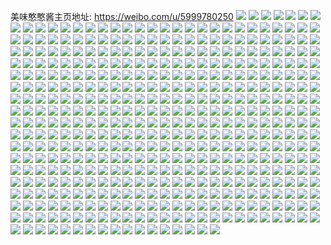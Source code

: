 美味憨憨酱主页地址: https://weibo.com/u/5999780250 
![](https://wx4.sinaimg.cn/mw2000/006y2sVcly1h8xnt4o4frj33402c0qv7.jpg) 
![](https://wx4.sinaimg.cn/mw2000/006y2sVcly1h8xnsyinptj33402c0u0z.jpg) 
![](https://wx4.sinaimg.cn/mw2000/006y2sVcly1h8xnt72rx1j33402c0hdw.jpg) 
![](https://wx4.sinaimg.cn/mw2000/006y2sVcly1h8xntbi5f8j33402c01l0.jpg) 
![](https://wx4.sinaimg.cn/mw2000/006y2sVcly1h8xntcc5j6j32oj20e4qq.jpg) 
![](https://wx4.sinaimg.cn/mw2000/006y2sVcly1h8xnt99e3pj33402c0u10.jpg) 
![](https://wx4.sinaimg.cn/mw2000/006y2sVcly1h8xnt0ukd3j32yv2854qr.jpg) 
![](https://wx4.sinaimg.cn/mw2000/006y2sVcly1h8xnswjqg4j33402c04qt.jpg) 
![](https://wx4.sinaimg.cn/mw2000/006y2sVcly1h8xnt2wts2j32c0340kjn.jpg) 
![](https://wx4.sinaimg.cn/mw2000/006y2sVcly1h8wj92dp5dj33402c0b2b.jpg) 
![](https://wx4.sinaimg.cn/mw2000/006y2sVcly1h8k4twgxlfj3295306u0x.jpg) 
![](https://wx4.sinaimg.cn/mw2000/006y2sVcly1h8k4tybloxj31yb2xgx6p.jpg) 
![](https://wx4.sinaimg.cn/mw2000/006y2sVcly1h8k4u4aal7j30u4145aoe.jpg) 
![](https://wx4.sinaimg.cn/mw2000/006y2sVcly1h8k4tz3r6vj32c0340hdt.jpg) 
![](https://wx4.sinaimg.cn/mw2000/006y2sVcly1h8k4u15zkoj30m80qutgz.jpg) 
![](https://wx4.sinaimg.cn/mw2000/006y2sVcly1h8js25ns8kj30sq12bnaa.jpg) 
![](https://wx4.sinaimg.cn/mw2000/006y2sVcly1h8js26a5rcj31r82cbe81.jpg) 
![](https://wx4.sinaimg.cn/mw2000/006y2sVcly1h8gt3uzcfej32c0340npd.jpg) 
![](https://wx4.sinaimg.cn/mw2000/006y2sVcly1h8gt3vpzgbj32c0340e81.jpg) 
![](https://wx4.sinaimg.cn/mw2000/006y2sVcly1h8g70hipb4j30wi17cdtk.jpg) 
![](https://wx4.sinaimg.cn/mw2000/006y2sVcly1h8g70gut97j32c03401kz.jpg) 
![](https://wx4.sinaimg.cn/mw2000/006y2sVcly1h8g70ded9cj30sy12lwo4.jpg) 
![](https://wx4.sinaimg.cn/mw2000/006y2sVcly1h8g70emj2ej30u3144nbd.jpg) 
![](https://wx4.sinaimg.cn/mw2000/006y2sVcly1h7xv8ejq7vj32c0340e83.jpg) 
![](https://wx4.sinaimg.cn/mw2000/006y2sVcly1h7xv8g5nyzj321p2q94qq.jpg) 
![](https://wx4.sinaimg.cn/mw2000/006y2sVcly1h7xv8hotcoj32152pjb2a.jpg) 
![](https://wx4.sinaimg.cn/mw2000/006y2sVcly1h7ou0u5ekwj31060r4n61.jpg) 
![](https://wx4.sinaimg.cn/mw2000/006y2sVcly1h7ovfizm4xj319a0u7akw.jpg) 
![](https://wx4.sinaimg.cn/mw2000/006y2sVcly1h7skvauec5j32c03404qr.jpg) 
![](https://wx4.sinaimg.cn/mw2000/006y2sVcly1h7skt0wof8j31to2fkb2a.jpg) 
![](https://wx4.sinaimg.cn/mw2000/006y2sVcly1h7sksup0fnj32dr36cu10.jpg) 
![](https://wx4.sinaimg.cn/mw2000/006y2sVcly1h7sl2g7lk1j31n426uqv5.jpg) 
![](https://wx4.sinaimg.cn/mw2000/006y2sVcly1h7ok4n7a9ej30uk8gj4qs.jpg) 
![](https://wx4.sinaimg.cn/mw2000/006y2sVcly1h7ok4ut7r4j30uk944qv9.jpg) 
![](https://wx4.sinaimg.cn/mw2000/006y2sVcly1h7okczj3ixj30uk79vb2d.jpg) 
![](https://wx4.sinaimg.cn/mw2000/006y2sVcly1h7ok4ejmf5j30uk8mbe84.jpg) 
![](https://wx4.sinaimg.cn/mw2000/006y2sVcly1h7mdvvijq7j31vy2ilnpe.jpg) 
![](https://wx4.sinaimg.cn/mw2000/006y2sVcly1h7gl10ba3qj32c0340e82.jpg) 
![](https://wx4.sinaimg.cn/mw2000/006y2sVcly1h7glq9ofvnj32c0340qv7.jpg) 
![](https://wx4.sinaimg.cn/mw2000/006y2sVcly1h7glqbiwgzj32dr36cb2b.jpg) 
![](https://wx4.sinaimg.cn/mw2000/006y2sVcly1h7glwd99wyj32c03407wi.jpg) 
![](https://wx4.sinaimg.cn/mw2000/006y2sVcly1h7gn0fn04ij32c0340gr6.jpg) 
![](https://wx4.sinaimg.cn/mw2000/006y2sVcly1h7gm0yik3vj32c0340x6q.jpg) 
![](https://wx4.sinaimg.cn/mw2000/006y2sVcly1h7gorrbhwfj32c0340npe.jpg) 
![](https://wx4.sinaimg.cn/mw2000/006y2sVcly1h7gorszw9lj32c03401kz.jpg) 
![](https://wx4.sinaimg.cn/mw2000/006y2sVcly1h7gfhhyfplj30v315fdhm.jpg) 
![](https://wx4.sinaimg.cn/mw2000/006y2sVcly1h7fkx47jbwj32c0340hdt.jpg) 
![](https://wx4.sinaimg.cn/mw2000/006y2sVcly1h7fkxa3sxhj31m425h0y3.jpg) 
![](https://wx4.sinaimg.cn/mw2000/006y2sVcly1h7fkx2mwkvj31ij20qx3y.jpg) 
![](https://wx4.sinaimg.cn/mw2000/006y2sVcly1h7fkx6ioc4j31su2eggq3.jpg) 
![](https://wx4.sinaimg.cn/mw2000/006y2sVcly1h7fkx1xsg0j32c0340b29.jpg) 
![](https://wx4.sinaimg.cn/mw2000/006y2sVcly1h7fkx5h2x5j31j021cb29.jpg) 
![](https://wx4.sinaimg.cn/mw2000/006y2sVcly1h7fkx8qnmcj30nd0v5757.jpg) 
![](https://wx4.sinaimg.cn/mw2000/006y2sVcly1h7fkx86zcaj32c0340b2b.jpg) 
![](https://wx4.sinaimg.cn/mw2000/006y2sVcly1h7bwzxm1myj32c0340u0z.jpg) 
![](https://wx4.sinaimg.cn/mw2000/006y2sVcly1h7bwzylbcmj32c0340qhp.jpg) 
![](https://wx4.sinaimg.cn/mw2000/006y2sVcly1h7bwzzdlz6j32c03407hq.jpg) 
![](https://wx4.sinaimg.cn/mw2000/006y2sVcly1h7bwzv6k59j32c0340x6p.jpg) 
![](https://wx4.sinaimg.cn/mw2000/006y2sVcly1h7bwzw284ij32c0340alc.jpg) 
![](https://wx4.sinaimg.cn/mw2000/006y2sVcly1h7bx005m7yj33402c0496.jpg) 
![](https://wx4.sinaimg.cn/mw2000/006y2sVcly1h6zgheg3myj30wi1yc7wh.jpg) 
![](https://wx4.sinaimg.cn/mw2000/006y2sVcly1h6zghfjz4ej30u01407dt.jpg) 
![](https://wx4.sinaimg.cn/mw2000/006y2sVcly1h6zgt4zknnj30u01sxmzh.jpg) 
![](https://wx4.sinaimg.cn/mw2000/006y2sVcly1h6zgs883cjj30q50yun0h.jpg) 
![](https://wx4.sinaimg.cn/mw2000/006y2sVcly1h6raylv1adj31zq2nnb2a.jpg) 
![](https://wx4.sinaimg.cn/mw2000/006y2sVcly1h6raygcef7j32ab31r7bu.jpg) 
![](https://wx4.sinaimg.cn/mw2000/006y2sVcly1h6rayol97pj32c0340qeu.jpg) 
![](https://wx4.sinaimg.cn/mw2000/006y2sVcly1h6rayqwd7zj32c03407wj.jpg) 
![](https://wx4.sinaimg.cn/mw2000/006y2sVcly1h6ow8zhms0j32c0340wt5.jpg) 
![](https://wx4.sinaimg.cn/mw2000/006y2sVcly1h6ow8y0bzaj31ms26ee81.jpg) 
![](https://wx4.sinaimg.cn/mw2000/006y2sVcly1h6ow92y6f9j32c0340dou.jpg) 
![](https://wx4.sinaimg.cn/mw2000/006y2sVcly1h6nogivyxaj33402c04qq.jpg) 
![](https://wx4.sinaimg.cn/mw2000/006y2sVcly1h6g0fjw3gdj30uk84thdv.jpg) 
![](https://wx4.sinaimg.cn/mw2000/006y2sVcly1h6g0fo1hqyj30uk92lkjl.jpg) 
![](https://wx4.sinaimg.cn/mw2000/006y2sVcly1h6g0frb5w7j30uk7yskjn.jpg) 
![](https://wx4.sinaimg.cn/mw2000/006y2sVcly1h6g0fse5mfj30uk5tcdsv.jpg) 
![](https://wx4.sinaimg.cn/mw2000/006y2sVcly1h6fov9dgqsj320u2p244x.jpg) 
![](https://wx4.sinaimg.cn/mw2000/006y2sVcly1h6fovcpic2j32c033zhdv.jpg) 
![](https://wx4.sinaimg.cn/mw2000/006y2sVcly1h6fovdmw5jj31m625l426.jpg) 
![](https://wx4.sinaimg.cn/mw2000/006y2sVcly1h6fov7fddej31qm2biu0x.jpg) 
![](https://wx4.sinaimg.cn/mw2000/006y2sVcly1h61sc3308ej316o1kw7wh.jpg) 
![](https://wx4.sinaimg.cn/mw2000/006y2sVcly1h61sbwv6g6j316o1kwhdt.jpg) 
![](https://wx4.sinaimg.cn/mw2000/006y2sVcly1h61sc1jzx1j30v915owtc.jpg) 
![](https://wx4.sinaimg.cn/mw2000/006y2sVcly1h61sc0rpxoj31i52077wi.jpg) 
![](https://wx4.sinaimg.cn/mw2000/006y2sVcly1h61sc5v6ouj31nn27jb2b.jpg) 
![](https://wx4.sinaimg.cn/mw2000/006y2sVcly1h61sby8gngj315o1jkq5n.jpg) 
![](https://wx4.sinaimg.cn/mw2000/006y2sVcly1h5y870kae4j315o1n11kx.jpg) 
![](https://wx4.sinaimg.cn/mw2000/006y2sVcly1h5xehnog5sj320y2p9u0x.jpg) 
![](https://wx4.sinaimg.cn/mw2000/006y2sVcly1h5xehldkdtj32c0340hdv.jpg) 
![](https://wx4.sinaimg.cn/mw2000/006y2sVcly1h5xehmr6fxj32c0340qj7.jpg) 
![](https://wx4.sinaimg.cn/mw2000/006y2sVcly1h5xehp078jj32c0340b2a.jpg) 
![](https://wx4.sinaimg.cn/mw2000/006y2sVcly1h5xehjtglsj32n91zfnpe.jpg) 
![](https://wx4.sinaimg.cn/mw2000/006y2sVcly1h5x3cutjwpj32c0340qv6.jpg) 
![](https://wx4.sinaimg.cn/mw2000/006y2sVcly1h5x3cno0jlj32c0340npe.jpg) 
![](https://wx4.sinaimg.cn/mw2000/006y2sVcly1h5ssp3930jj31x61x6x63.jpg) 
![](https://wx4.sinaimg.cn/mw2000/006y2sVcly1h5ssoqv0zpj31po1pokds.jpg) 
![](https://wx4.sinaimg.cn/mw2000/006y2sVcly1h5sh4m3tyqj30u0140h24.jpg) 
![](https://wx4.sinaimg.cn/mw2000/006y2sVcly1h5sh4nfl7cj32c03407wh.jpg) 
![](https://wx4.sinaimg.cn/mw2000/006y2sVcly1h5sg3guavvj32c03404qr.jpg) 
![](https://wx4.sinaimg.cn/mw2000/006y2sVcly1h5sg3m2yg5j32c03404qr.jpg) 
![](https://wx4.sinaimg.cn/mw2000/006y2sVcly1h5sg3ucr60j32c0340npg.jpg) 
![](https://wx4.sinaimg.cn/mw2000/006y2sVcly1h5sg3onpvgj31u02g04qq.jpg) 
![](https://wx4.sinaimg.cn/mw2000/006y2sVcly1h5sg3kop2uj315o10oat0.jpg) 
![](https://wx4.sinaimg.cn/mw2000/006y2sVcly1h5sg3jmpaej30wi0spjva.jpg) 
![](https://wx4.sinaimg.cn/mw2000/006y2sVcly1h5sg3iufoej315o2qqu0x.jpg) 
![](https://wx4.sinaimg.cn/mw2000/006y2sVcly1h5r8wr5n58j31g91xo7wh.jpg) 
![](https://wx4.sinaimg.cn/mw2000/006y2sVcly1h5r8wo12kdj31us2h11kz.jpg) 
![](https://wx4.sinaimg.cn/mw2000/006y2sVcly1h5r8wpr7ihj31r12c1kjm.jpg) 
![](https://wx4.sinaimg.cn/mw2000/006y2sVcly1h5r8wlxa64j31tf2f94qq.jpg) 
![](https://wx4.sinaimg.cn/mw2000/006y2sVcly1h5qawht7wxj31wn2jjhdu.jpg) 
![](https://wx4.sinaimg.cn/mw2000/006y2sVcly1h5qawdlvtqj31vx2iku0y.jpg) 
![](https://wx4.sinaimg.cn/mw2000/006y2sVcly1h5qawf8m23j31qe2b7u0x.jpg) 
![](https://wx4.sinaimg.cn/mw2000/006y2sVcly1h5qawge8f5j30wi1cqdyj.jpg) 
![](https://wx4.sinaimg.cn/mw2000/006y2sVcly1h5qawbw7x5j31ov295kjl.jpg) 
![](https://wx4.sinaimg.cn/mw2000/006y2sVcly1h5mqtw98znj32c0340npf.jpg) 
![](https://wx4.sinaimg.cn/mw2000/006y2sVcly1h5mqtup9emj32c0340hdu.jpg) 
![](https://wx4.sinaimg.cn/mw2000/006y2sVcly1h5mqu3c91ij31v32hfqv6.jpg) 
![](https://wx4.sinaimg.cn/mw2000/006y2sVcly1h5mqu4s7bdj32c03407wj.jpg) 
![](https://wx4.sinaimg.cn/mw2000/006y2sVcly1h5hun8xw8pj31i5207u0x.jpg) 
![](https://wx4.sinaimg.cn/mw2000/006y2sVcly1h5humyp5hcj323f2sku0y.jpg) 
![](https://wx4.sinaimg.cn/mw2000/006y2sVcly1h5gyf5xqngj327d2xte83.jpg) 
![](https://wx4.sinaimg.cn/mw2000/006y2sVcly1h5gyevdxblj31v52hiqv6.jpg) 
![](https://wx4.sinaimg.cn/mw2000/006y2sVcly1h5gyf00ipcj32c0340e83.jpg) 
![](https://wx4.sinaimg.cn/mw2000/006y2sVcly1h5gyf8plppj32c0340hdu.jpg) 
![](https://wx4.sinaimg.cn/mw2000/006y2sVcly1h5ccrlg7mvj317r1mcx4j.jpg) 
![](https://wx4.sinaimg.cn/mw2000/006y2sVcly1h5ccre1swhj32c02c0kjm.jpg) 
![](https://wx4.sinaimg.cn/mw2000/006y2sVcly1h5ccrcki3cj31tv1tvkjl.jpg) 
![](https://wx4.sinaimg.cn/mw2000/006y2sVcly1h5ccrfqsq8j31z31z3u0x.jpg) 
![](https://wx4.sinaimg.cn/mw2000/006y2sVcly1h5ccrh4lp6j31zc1zckjl.jpg) 
![](https://wx4.sinaimg.cn/mw2000/006y2sVcly1h5ccrj9pqfj31se1sex6p.jpg) 
![](https://wx4.sinaimg.cn/mw2000/006y2sVcly1h5ccrmxeikj3269269kjm.jpg) 
![](https://wx4.sinaimg.cn/mw2000/006y2sVcly1h5ccuba0muj31ni1nie81.jpg) 
![](https://wx4.sinaimg.cn/mw2000/006y2sVcly1h5ccrkiv34j31ye1yekjl.jpg) 
![](https://wx4.sinaimg.cn/mw2000/006y2sVcly1h5c5inpvf6j31gy27gb29.jpg) 
![](https://wx4.sinaimg.cn/mw2000/006y2sVcly1h58st97jjcj31wu2jsnpe.jpg) 
![](https://wx4.sinaimg.cn/mw2000/006y2sVcly1h58stpjfdmj30jj0q1dq2.jpg) 
![](https://wx4.sinaimg.cn/mw2000/006y2sVcly1h58ssgqwxcj315o20yhdt.jpg) 
![](https://wx4.sinaimg.cn/mw2000/006y2sVcly1h58sul11pdj31t02vs7wh.jpg) 
![](https://wx4.sinaimg.cn/mw2000/006y2sVcly1h58sus2679j30b609y3z6.jpg) 
![](https://wx4.sinaimg.cn/mw2000/006y2sVcly1h58suam5zjj30qe0bhq3r.jpg) 
![](https://wx4.sinaimg.cn/mw2000/006y2sVcly1h58stne5uij30wi1yc1kx.jpg) 
![](https://wx4.sinaimg.cn/mw2000/006y2sVcly1h57im0495nj31vq2tmu10.jpg) 
![](https://wx4.sinaimg.cn/mw2000/006y2sVcly1h57ikqx5kmj31dt1ue1ky.jpg) 
![](https://wx4.sinaimg.cn/mw2000/006y2sVcly1h57imjeszdj320m2otkjm.jpg) 
![](https://wx4.sinaimg.cn/mw2000/006y2sVcly1h57ins3of7j337k4tcu14.jpg) 
![](https://wx4.sinaimg.cn/mw2000/006y2sVcly1h57il7x8jjj32c03401kz.jpg) 
![](https://wx4.sinaimg.cn/mw2000/006y2sVcly1h57io2d46pj30xc2g7hdt.jpg) 
![](https://wx4.sinaimg.cn/mw2000/006y2sVcly1h54d57y6xpj315o2bcb29.jpg) 
![](https://wx4.sinaimg.cn/mw2000/006y2sVcly1h54d55rxgwj30pi0y07cx.jpg) 
![](https://wx4.sinaimg.cn/mw2000/006y2sVcly1h54d48ryl5j31rc2cge82.jpg) 
![](https://wx4.sinaimg.cn/mw2000/006y2sVcly1h54d4b3sb5j32c0340kjm.jpg) 
![](https://wx4.sinaimg.cn/mw2000/006y2sVcly1h54d4ydjpij32c0340u0z.jpg) 
![](https://wx4.sinaimg.cn/mw2000/006y2sVcly1h54d5354y6j315o1qj1gb.jpg) 
![](https://wx4.sinaimg.cn/mw2000/006y2sVcly1h54d54vhqkj315o2p8hdt.jpg) 
![](https://wx4.sinaimg.cn/mw2000/006y2sVcly1h54d51hksyj31zy2ny4qq.jpg) 
![](https://wx4.sinaimg.cn/mw2000/006y2sVcly1h71v6umuh5j32c0340kjm.jpg) 
![](https://wx4.sinaimg.cn/mw2000/006y2sVcly1h71v9p2xdaj31x92kcafp.jpg) 
![](https://wx4.sinaimg.cn/mw2000/006y2sVcly1h4xhhvto11j30u00w60zg.jpg) 
![](https://wx4.sinaimg.cn/mw2000/006y2sVcly1h4u0fr5cl1j310i1coqe3.jpg) 
![](https://wx4.sinaimg.cn/mw2000/006y2sVcly1h4u0fjk1ccj324f2twqv6.jpg) 
![](https://wx4.sinaimg.cn/mw2000/006y2sVcly1h4u0fhpe5jj32c03401ky.jpg) 
![](https://wx4.sinaimg.cn/mw2000/006y2sVcly1h4u0fqbr1qj32c0340e82.jpg) 
![](https://wx4.sinaimg.cn/mw2000/006y2sVcly1h4u0fo2t3ij32c0340qv6.jpg) 
![](https://wx4.sinaimg.cn/mw2000/006y2sVcly1h4u0flfmx7j32c0340npe.jpg) 
![](https://wx4.sinaimg.cn/mw2000/006y2sVcly1h4du1l70a2j32sz23qhdu.jpg) 
![](https://wx4.sinaimg.cn/mw2000/006y2sVcly1h4du1jqx1yj32ml1yx000.jpg) 
![](https://wx4.sinaimg.cn/mw2000/006y2sVcly1h4du1nx7ncj32wd2694qs.jpg) 
![](https://wx4.sinaimg.cn/mw2000/006y2sVcly1h4du1rmqmuj32c0340x6p.jpg) 
![](https://wx4.sinaimg.cn/mw2000/006y2sVcly1h4du1vachgj31vf2hwu0x.jpg) 
![](https://wx4.sinaimg.cn/mw2000/006y2sVcly1h4cd0zybc3j31ww2jv4qp.jpg) 
![](https://wx4.sinaimg.cn/mw2000/006y2sVcly1h4cd0zdioaj31gz1ynb29.jpg) 
![](https://wx4.sinaimg.cn/mw2000/006y2sVcly1h4cd0tti5pj32c03401kz.jpg) 
![](https://wx4.sinaimg.cn/mw2000/006y2sVcly1h4cd0xmpivj32c02c0qv9.jpg) 
![](https://wx4.sinaimg.cn/mw2000/006y2sVcly1h44cuibks1j31md25uhdt.jpg) 
![](https://wx4.sinaimg.cn/mw2000/006y2sVcly1h43yxeyyvkj324b2tre82.jpg) 
![](https://wx4.sinaimg.cn/mw2000/006y2sVcly1h43yyfa510j32so23ib2b.jpg) 
![](https://wx4.sinaimg.cn/mw2000/006y2sVcly1h43zcbvh0fj30sg0sgaf8.jpg) 
![](https://wx4.sinaimg.cn/mw2000/006y2sVcly1h43z6tpytsj30wi1b61au.jpg) 
![](https://wx4.sinaimg.cn/mw2000/006y2sVcly1h43z662bs8j30wi1e4tia.jpg) 
![](https://wx4.sinaimg.cn/mw2000/006y2sVcly1h40zrwzkltj32c0340e82.jpg) 
![](https://wx4.sinaimg.cn/mw2000/006y2sVcly1h3ru1m0phcj33402c0kjn.jpg) 
![](https://wx4.sinaimg.cn/mw2000/006y2sVcly1h3rux2aubqj32c0340x6r.jpg) 
![](https://wx4.sinaimg.cn/mw2000/006y2sVcly1h3runvns11j30uk7tme83.jpg) 
![](https://wx4.sinaimg.cn/mw2000/006y2sVcly1h3lelt7c9sj326m2wunpe.jpg) 
![](https://wx4.sinaimg.cn/mw2000/006y2sVcly1h3l4i3femvj326r2x14mw.jpg) 
![](https://wx4.sinaimg.cn/mw2000/006y2sVcly1h2yuctise1j32c02c07wj.jpg) 
![](https://wx4.sinaimg.cn/mw2000/006y2sVcly1h2yucr5fzij321q2qae82.jpg) 
![](https://wx4.sinaimg.cn/mw2000/006y2sVcly1h2yyi0ssfwj32c0340e82.jpg) 
![](https://wx4.sinaimg.cn/mw2000/006y2sVcly1h2yycsqfjej31ln24vkjl.jpg) 
![](https://wx4.sinaimg.cn/mw2000/006y2sVcly1h2xko0qoz6j32c03401kz.jpg) 
![](https://wx4.sinaimg.cn/mw2000/006y2sVcly1h2xknyy4c0j32c0340kjn.jpg) 
![](https://wx4.sinaimg.cn/mw2000/006y2sVcly1h2xko28cr7j32c0340qv5.jpg) 
![](https://wx4.sinaimg.cn/mw2000/006y2sVcly1h2wdwtlo37j32c02c0hdu.jpg) 
![](https://wx4.sinaimg.cn/mw2000/006y2sVcly1h2iju2kwpsj30xe18jtu9.jpg) 
![](https://wx4.sinaimg.cn/mw2000/006y2sVcly1h2h1kqv3ydj32c02c07wj.jpg) 
![](https://wx4.sinaimg.cn/mw2000/006y2sVcly1h2fpwdcf7nj32c02bze82.jpg) 
![](https://wx4.sinaimg.cn/mw2000/006y2sVcly1h2fpx5zlzrj32a82a8qv5.jpg) 
![](https://wx4.sinaimg.cn/mw2000/006y2sVcly1h24v8gqlxgj31lj24m4le.jpg) 
![](https://wx4.sinaimg.cn/mw2000/006y2sVcly1h23zso0nq2j31w62iwu0x.jpg) 
![](https://wx4.sinaimg.cn/mw2000/006y2sVcly1h1vf7llzbxj31ua2gdqv5.jpg) 
![](https://wx4.sinaimg.cn/mw2000/006y2sVcly1h1u35j5z44j30vl0no4al.jpg) 
![](https://wx4.sinaimg.cn/mw2000/006y2sVcly1h1u35oygm3j30zg1batd1.jpg) 
![](https://wx4.sinaimg.cn/mw2000/006y2sVcly1h1u39aa8uqj30wi1gewnr.jpg) 
![](https://wx4.sinaimg.cn/mw2000/006y2sVcly1h1m4cgnvnjj31ko23k4qp.jpg) 
![](https://wx4.sinaimg.cn/mw2000/006y2sVcly1h1atvzuliaj30xc2tyk58.jpg) 
![](https://wx4.sinaimg.cn/mw2000/006y2sVcly1h1atxednwrj32c02bzkjm.jpg) 
![](https://wx4.sinaimg.cn/mw2000/006y2sVcly1h19ttpbm6dj30xc2yxqki.jpg) 
![](https://wx4.sinaimg.cn/mw2000/006y2sVcly1h19tneagqej30ro1hgwls.jpg) 
![](https://wx4.sinaimg.cn/mw2000/006y2sVcly1h19tk17zu0j30wi1kgdp5.jpg) 
![](https://wx4.sinaimg.cn/mw2000/006y2sVcly1h19s63qov9j315o1xigy9.jpg) 
![](https://wx4.sinaimg.cn/mw2000/006y2sVcly1h19s61rl9gj326r26rkjn.jpg) 
![](https://wx4.sinaimg.cn/mw2000/006y2sVcly1h19solp0y9j30xc2jokjl.jpg) 
![](https://wx4.sinaimg.cn/mw2000/006y2sVcly1h19s6f2gtyj315o2itx64.jpg) 
![](https://wx4.sinaimg.cn/mw2000/006y2sVcly1h19s65qp72j30xc3m6tui.jpg) 
![](https://wx4.sinaimg.cn/mw2000/006y2sVcly1h19s6cf568j30uk4jve82.jpg) 
![](https://wx4.sinaimg.cn/mw2000/006y2sVcly1h19s6gjneej30xc2akdt5.jpg) 
![](https://wx4.sinaimg.cn/mw2000/006y2sVcly1h19snrzgabj30uk5zk7tj.jpg) 
![](https://wx4.sinaimg.cn/mw2000/006y2sVcly1h19snts77bj315n18x49z.jpg) 
![](https://wx4.sinaimg.cn/mw2000/006y2sVcly1h19so2xoadj30wi1yc14k.jpg) 
![](https://wx4.sinaimg.cn/mw2000/006y2sVcly1h19snys33jj30wh0rpadi.jpg) 
![](https://wx4.sinaimg.cn/mw2000/006y2sVcly1h0telatsg8j31g51xk4qp.jpg) 
![](https://wx4.sinaimg.cn/mw2000/006y2sVcly1h0efscjbsaj31511iq4ko.jpg) 
![](https://wx4.sinaimg.cn/mw2000/006y2sVcly1h0efs7s5evj32801o0u0x.jpg) 
![](https://wx4.sinaimg.cn/mw2000/006y2sVcly1h0efrxlwpxj315o1jkdsu.jpg) 
![](https://wx4.sinaimg.cn/mw2000/006y2sVcly1h0efrwggvdj318t1nr1kx.jpg) 
![](https://wx4.sinaimg.cn/mw2000/006y2sVcly1h07gnd3w8vj32c0340hdw.jpg) 
![](https://wx4.sinaimg.cn/mw2000/006y2sVcly1h07go52ddyj32c0340hdw.jpg) 
![](https://wx4.sinaimg.cn/mw2000/006y2sVcly1h07g46bgglj310x1d81kx.jpg) 
![](https://wx4.sinaimg.cn/mw2000/006y2sVcly1h0yb6v3mz9j32c0340u10.jpg) 
![](https://wx4.sinaimg.cn/mw2000/006y2sVcly1h0yb76ofkjj32c0340u10.jpg) 
![](https://wx4.sinaimg.cn/mw2000/006y2sVcly1h0yb7fz65vj32c0340u0z.jpg) 
![](https://wx4.sinaimg.cn/mw2000/006y2sVcly1h0yb5u2hj3j32c0340kjm.jpg) 
![](https://wx4.sinaimg.cn/mw2000/006y2sVcly1gzuagjy93qj30wi0w57c3.jpg) 
![](https://wx4.sinaimg.cn/mw2000/006y2sVcly1gzpyhtef62j316i1kox1i.jpg) 
![](https://wx4.sinaimg.cn/mw2000/006y2sVcly1gzou69s7avj32pv21ex6q.jpg) 
![](https://wx4.sinaimg.cn/mw2000/006y2sVcly1gzou5xp9hnj315o1qib29.jpg) 
![](https://wx4.sinaimg.cn/mw2000/006y2sVcly1gzoiu832wsj30wi1ycqv5.jpg) 
![](https://wx4.sinaimg.cn/mw2000/006y2sVcly1gzoiua60thj30wi1ycqv5.jpg) 
![](https://wx4.sinaimg.cn/mw2000/006y2sVcly1gznpg5ojktj32c0340x6q.jpg) 
![](https://wx4.sinaimg.cn/mw2000/006y2sVcly1gytywju65aj32e51sme82.jpg) 
![](https://wx4.sinaimg.cn/mw2000/006y2sVcly1gytywndt6vj31tg2fa7wh.jpg) 
![](https://wx4.sinaimg.cn/mw2000/006y2sVcly1gytywlmc9cj3340229hdt.jpg) 
![](https://wx4.sinaimg.cn/mw2000/006y2sVcly1gylaoxnur2j31hc0u0dv0.jpg) 
![](https://wx4.sinaimg.cn/mw2000/006y2sVcly1gxpdx5z7yjj30wi15wdok.jpg) 
![](https://wx4.sinaimg.cn/mw2000/006y2sVcly1gxp1lbqrj0j32c02c0u0z.jpg) 
![](https://wx4.sinaimg.cn/mw2000/006y2sVcly1gxp1l95p39j30wi1ycng3.jpg) 
![](https://wx4.sinaimg.cn/mw2000/006y2sVcly1gxfgp6oeb3j327a2xqqv5.jpg) 
![](https://wx4.sinaimg.cn/mw2000/006y2sVcly1gxfgp7n9ehj31fr1x07wh.jpg) 
![](https://wx4.sinaimg.cn/mw2000/006y2sVcly1gxfgp8m4xwj320a2oehdt.jpg) 
![](https://wx4.sinaimg.cn/mw2000/006y2sVcly1gwt59psb15j31o01o0e81.jpg) 
![](https://wx4.sinaimg.cn/mw2000/006y2sVcly1gwt59o1qtfj32ph1o01ky.jpg) 
![](https://wx4.sinaimg.cn/mw2000/006y2sVcly1gwt59q6q8jj30ru0foq6z.jpg) 
![](https://wx4.sinaimg.cn/mw2000/006y2sVcly1gwt59r2lssj33402c07wi.jpg) 
![](https://wx4.sinaimg.cn/mw2000/006y2sVcly1gwt59rovv0j33402c0kbp.jpg) 
![](https://wx4.sinaimg.cn/mw2000/006y2sVcly1gwt59mgt7xj33402c01fn.jpg) 
![](https://wx4.sinaimg.cn/mw2000/006y2sVcly1gwkljyzqd2j31o01o0qv5.jpg) 
![](https://wx4.sinaimg.cn/mw2000/006y2sVcly1gwklk0unsjj32c02c0b2a.jpg) 
![](https://wx4.sinaimg.cn/mw2000/006y2sVcly1gwklk3xmz7j32c02c0qv7.jpg) 
![](https://wx4.sinaimg.cn/mw2000/006y2sVcly1gwfqr56x4hj32c02c0u0y.jpg) 
![](https://wx4.sinaimg.cn/mw2000/006y2sVcly1gw869om8bzj31ys1ys1ky.jpg) 
![](https://wx4.sinaimg.cn/mw2000/006y2sVcly1gw869ms6ppj315u15uh3t.jpg) 
![](https://wx4.sinaimg.cn/mw2000/006y2sVcly1gvv9nem5c6j32ds1sgb29.jpg) 
![](https://wx4.sinaimg.cn/mw2000/006y2sVcly1gvv9nff2dwj32ds1sg4qp.jpg) 
![](https://wx4.sinaimg.cn/mw2000/006y2sVcly1gvv9ngr8qej32ds1sgb29.jpg) 
![](https://wx4.sinaimg.cn/mw2000/006y2sVcly1gvhhrgl8d0j32c0340kjn.jpg) 
![](https://wx4.sinaimg.cn/mw2000/006y2sVcly1gvhhran4rmj61i6208kjl02.jpg) 
![](https://wx4.sinaimg.cn/mw2000/006y2sVcly1gvhhrbwevnj63402c0npd02.jpg) 
![](https://wx4.sinaimg.cn/mw2000/006y2sVcly1gvgfpiwr8dj30v90wpn4t.jpg) 
![](https://wx4.sinaimg.cn/mw2000/006y2sVcly1gvgfpihm0bj60v91vohdt02.jpg) 
![](https://wx4.sinaimg.cn/mw2000/006y2sVcly1gvbprntkl3j61qz2bzqv502.jpg) 
![](https://wx4.sinaimg.cn/mw2000/006y2sVcly1gvbprpwj1yj62c0340kjl02.jpg) 
![](https://wx4.sinaimg.cn/mw2000/006y2sVcly1gv3ia4wjt6j61zz1zz1ky02.jpg) 
![](https://wx4.sinaimg.cn/mw2000/006y2sVcly1gv3ia1lu1fj625t1s3qv502.jpg) 
![](https://wx4.sinaimg.cn/mw2000/006y2sVcly1guz01p9vmxj61l2242b2902.jpg) 
![](https://wx4.sinaimg.cn/mw2000/006y2sVcly1guvi271kyvj62c0340x6q02.jpg) 
![](https://wx4.sinaimg.cn/mw2000/006y2sVcly1guvi2bpr9zj32c0340qv6.jpg) 
![](https://wx4.sinaimg.cn/mw2000/006y2sVcly1guvi2e1jxkj62c0340e8102.jpg) 
![](https://wx4.sinaimg.cn/mw2000/006y2sVcly1guvi299erdj62c03404qr02.jpg) 
![](https://wx4.sinaimg.cn/mw2000/006y2sVcly1guvi235211j32c03404qq.jpg) 
![](https://wx4.sinaimg.cn/mw2000/006y2sVcly1guvi2fh2wej62c03407wi02.jpg) 
![](https://wx4.sinaimg.cn/mw2000/006y2sVcly1gur1kmfscdj62c0340qv702.jpg) 
![](https://wx4.sinaimg.cn/mw2000/006y2sVcly1gz4ca5plmfj30u0140wql.jpg) 
![](https://wx4.sinaimg.cn/mw2000/006y2sVcly1guiw4c4zwwj63402c0kjm02.jpg) 
![](https://wx4.sinaimg.cn/mw2000/006y2sVcly1guiw4dvknrj63402c01ky02.jpg) 
![](https://wx4.sinaimg.cn/mw2000/006y2sVcly1gtwseedi66j32c02c07wj.jpg) 
![](https://wx4.sinaimg.cn/mw2000/006y2sVcly1gtwsekhpm9j32c02c07wj.jpg) 
![](https://wx4.sinaimg.cn/mw2000/006y2sVcly1gtwsen1ytyj30v91voqop.jpg) 
![](https://wx4.sinaimg.cn/mw2000/006y2sVcly1gtwsel5puwj30qq0orq85.jpg) 
![](https://wx4.sinaimg.cn/mw2000/006y2sVcly1gthwmyahr6j32ds1sgu0x.jpg) 
![](https://wx4.sinaimg.cn/mw2000/006y2sVcly1gthwme65myj31h827ve81.jpg) 
![](https://wx4.sinaimg.cn/mw2000/006y2sVcly1gthwmm4t4cj31d81d81kx.jpg) 
![](https://wx4.sinaimg.cn/mw2000/006y2sVcly1gtl1rc3cspj32ds1sgkfl.jpg) 
![](https://wx4.sinaimg.cn/mw2000/006y2sVcly1gtl28ai9pkj31se1se4qp.jpg) 
![](https://wx4.sinaimg.cn/mw2000/006y2sVcly1gtnmw2syeaj32bz2bz1ky.jpg) 
![](https://wx4.sinaimg.cn/mw2000/006y2sVcly1gsz69gy3acj31cb1sg4qp.jpg) 
![](https://wx4.sinaimg.cn/mw2000/006y2sVcly1gsv7192u3pj32ds1sge31.jpg) 
![](https://wx4.sinaimg.cn/mw2000/006y2sVcly1gsv7183ug9j31sg1sgwwq.jpg) 
![](https://wx4.sinaimg.cn/mw2000/006y2sVcly1gtatro0hxpj31fh1wjhdt.jpg) 
![](https://wx4.sinaimg.cn/mw2000/006y2sVcly1gsti8671a8j32c0340b2c.jpg) 
![](https://wx4.sinaimg.cn/mw2000/006y2sVcly1gsti8cdk2kj32c0340qv7.jpg) 
![](https://wx4.sinaimg.cn/mw2000/006y2sVcly1gsti8g8gyoj31we2j7x6q.jpg) 
![](https://wx4.sinaimg.cn/mw2000/006y2sVcly1gsti7fnenmj31l21l24qp.jpg) 
![](https://wx4.sinaimg.cn/mw2000/006y2sVcly1gsti8l46flj31ze1zeu0x.jpg) 
![](https://wx4.sinaimg.cn/mw2000/006y2sVcly1gsti8mtydoj33402c0b2a.jpg) 
![](https://wx4.sinaimg.cn/mw2000/006y2sVcly1gss08opu3kj32c03407wh.jpg) 
![](https://wx4.sinaimg.cn/mw2000/006y2sVcly1grlcm4hzdaj31sg2dskf1.jpg) 
![](https://wx4.sinaimg.cn/mw2000/006y2sVcly1grlcm57n8jj31sg2dskga.jpg) 
![](https://wx4.sinaimg.cn/mw2000/006y2sVcly1gq93w5uj1mj32c02c04qp.jpg) 
![](https://wx4.sinaimg.cn/mw2000/006y2sVcly1gq93vi230dj32c02c0qls.jpg) 
![](https://wx4.sinaimg.cn/mw2000/006y2sVcly1gq93vtll6uj32c02c01kx.jpg) 
![](https://wx4.sinaimg.cn/mw2000/006y2sVcly1gq45dgt4lqj31sg2dse85.jpg) 
![](https://wx4.sinaimg.cn/mw2000/006y2sVcly1gq44s2i306j31sg2ds4qt.jpg) 
![](https://wx4.sinaimg.cn/mw2000/006y2sVcly1gq45djoy0uj31sg2dse85.jpg) 
![](https://wx4.sinaimg.cn/mw2000/006y2sVcly1gq4503ywodj31dy1dyhdu.jpg) 
![](https://wx4.sinaimg.cn/mw2000/006y2sVcly1gq453umj9wj33402c07to.jpg) 
![](https://wx4.sinaimg.cn/mw2000/006y2sVcly1gqfn5lxxqlj31sg2dsx6u.jpg) 
![](https://wx4.sinaimg.cn/mw2000/006y2sVcly1gq38kjretnj31e91uzqv7.jpg) 
![](https://wx4.sinaimg.cn/mw2000/006y2sVcly1gq38ktiwruj32ds1sghdx.jpg) 
![](https://wx4.sinaimg.cn/mw2000/006y2sVcly1gq38koqnclj32ds1sgb2d.jpg) 
![](https://wx4.sinaimg.cn/mw2000/006y2sVcly1gq38kmh722j335s2dche3.jpg) 
![](https://wx4.sinaimg.cn/mw2000/006y2sVcly1gq38kn7cyej30rs15o173.jpg) 
![](https://wx4.sinaimg.cn/mw2000/006y2sVcly1gqa0k6fa47j33402c0x6y.jpg) 
![](https://wx4.sinaimg.cn/mw2000/006y2sVcly1gpfl568u39j31s11s1kjo.jpg) 
![](https://wx4.sinaimg.cn/mw2000/006y2sVcly1gpfl54jy4kj30te137b29.jpg) 
![](https://wx4.sinaimg.cn/mw2000/006y2sVcly1gpfl53m0prj32c02c0qv9.jpg) 
![](https://wx4.sinaimg.cn/mw2000/006y2sVcly1gpflmbirz3j32c0340kjl.jpg) 
![](https://wx4.sinaimg.cn/mw2000/006y2sVcly1gpfkvoemm1j32bz2bzx6v.jpg) 
![](https://wx4.sinaimg.cn/mw2000/006y2sVcly1gpfkx4mdivj31w72iy4qv.jpg) 
![](https://wx4.sinaimg.cn/mw2000/006y2sVcly1gpfkven6qxj30w117f48u.jpg) 
![](https://wx4.sinaimg.cn/mw2000/006y2sVcly1gpfkvj8uhbj30rs224kcc.jpg) 
![](https://wx4.sinaimg.cn/mw2000/006y2sVcly1gpfkwang27j317q1tle83.jpg) 
![](https://wx4.sinaimg.cn/mw2000/006y2sVcly1gpfkw8q6uoj32c02c01l5.jpg) 
![](https://wx4.sinaimg.cn/mw2000/006y2sVcly1gpfkw5ofjxj32c02c0qve.jpg) 
![](https://wx4.sinaimg.cn/mw2000/006y2sVcly1gpeqetp3ubj32c02c04or.jpg) 
![](https://wx4.sinaimg.cn/mw2000/006y2sVcly1gpdl9exwscj32221sytop.jpg) 
![](https://wx4.sinaimg.cn/mw2000/006y2sVcly1gp5e06r5s7j31u21u27wh.jpg) 
![](https://wx4.sinaimg.cn/mw2000/006y2sVcly1gp5e084u6hj32c02c01ky.jpg) 
![](https://wx4.sinaimg.cn/mw2000/006y2sVcly1gp5e094o61j31v71v7b0d.jpg) 
![](https://wx4.sinaimg.cn/mw2000/006y2sVcly1gp5e0ae175j31t61t6qu9.jpg) 
![](https://wx4.sinaimg.cn/mw2000/006y2sVcly1gp5e0apj38j30gh0ghq5m.jpg) 
![](https://wx4.sinaimg.cn/mw2000/006y2sVcly1gp5e0458sdj30ks0ksad5.jpg) 
![](https://wx4.sinaimg.cn/mw2000/006y2sVcly1gp5e0azwobj30tz0u0ajj.jpg) 
![](https://wx4.sinaimg.cn/mw2000/006y2sVcly1gp5e0cnlzwj30v91vo7wk.jpg) 
![](https://wx4.sinaimg.cn/mw2000/006y2sVcly1gp5e0e73s4j30v91vo4qs.jpg) 
![](https://wx4.sinaimg.cn/mw2000/006y2sVcly1gp5e0nxgxqj30u01l54qp.jpg) 
![](https://wx4.sinaimg.cn/mw2000/006y2sVcly1gp5e0g4w1rj30ki0xk79a.jpg) 
![](https://wx4.sinaimg.cn/mw2000/006y2sVcly1gova0jtv2oj32c0340kjl.jpg) 
![](https://wx4.sinaimg.cn/mw2000/006y2sVcly1gova0yo6hnj31sg2ds1kx.jpg) 
![](https://wx4.sinaimg.cn/mw2000/006y2sVcly1gova0eww4ij32c0340e81.jpg) 
![](https://wx4.sinaimg.cn/mw2000/006y2sVcly1gova1b6k6dj32c03404qq.jpg) 
![](https://wx4.sinaimg.cn/mw2000/006y2sVcly1gova1mtoqaj31qw2bve1w.jpg) 
![](https://wx4.sinaimg.cn/mw2000/006y2sVcly1gov9zvm0j0j32c0340hdu.jpg) 
![](https://wx4.sinaimg.cn/mw2000/006y2sVcly1gova1pr0rbj32c0340npd.jpg) 
![](https://wx4.sinaimg.cn/mw2000/006y2sVcly1gova1r9ewmj32c0340dy4.jpg) 
![](https://wx4.sinaimg.cn/mw2000/006y2sVcly1gq6sde93mtj32c0340b29.jpg) 
![](https://wx4.sinaimg.cn/mw2000/006y2sVcly1goadvzutufj31u21u2b1k.jpg) 
![](https://wx4.sinaimg.cn/mw2000/006y2sVcly1go9e1h0cq6j32c03407wh.jpg) 
![](https://wx4.sinaimg.cn/mw2000/006y2sVcly1go9e1mtkfcj32c03404qp.jpg) 
![](https://wx4.sinaimg.cn/mw2000/006y2sVcly1go9e1l6hqkj32c02c0b29.jpg) 
![](https://wx4.sinaimg.cn/mw2000/006y2sVcly1go9e1nbrv3j30sg0sgdlh.jpg) 
![](https://wx4.sinaimg.cn/mw2000/006y2sVcly1go9e1ltyukj30v90mijy7.jpg) 
![](https://wx4.sinaimg.cn/mw2000/006y2sVcly1go9e1pdim3j33402c0e82.jpg) 
![](https://wx4.sinaimg.cn/mw2000/006y2sVcly1gnvg71n7srj32c02c0u0x.jpg) 
![](https://wx4.sinaimg.cn/mw2000/006y2sVcly1gnvg74qcnxj32c02c0u0x.jpg) 
![](https://wx4.sinaimg.cn/mw2000/006y2sVcly1gn7s6yw2frj3231231e6r.jpg) 
![](https://wx4.sinaimg.cn/mw2000/006y2sVcly1gn7s6wswq8j312t12t7da.jpg) 
![](https://wx4.sinaimg.cn/mw2000/006y2sVcly1gluqima0lyj32c0340hdt.jpg) 
![](https://wx4.sinaimg.cn/mw2000/006y2sVcly1gluqistphkj30rs16y7iz.jpg) 
![](https://wx4.sinaimg.cn/mw2000/006y2sVcly1gq1nfirvy0j30rs2bc7wh.jpg) 
![](https://wx4.sinaimg.cn/mw2000/006y2sVcly1gq1nfnrdvvj30rs1yh7tt.jpg) 
![](https://wx4.sinaimg.cn/mw2000/006y2sVcly1gq1nfl5rnqj30rs305qv5.jpg) 
![](https://wx4.sinaimg.cn/mw2000/006y2sVcly1gq1nfka1mdj30rs0zudv8.jpg) 
![](https://wx4.sinaimg.cn/mw2000/006y2sVcly1gq1nfi37kfj30rs1xgnog.jpg) 
![](https://wx4.sinaimg.cn/mw2000/006y2sVcly1gq1nfjh7c7j30rs2w67wh.jpg) 
![](https://wx4.sinaimg.cn/mw2000/006y2sVcly1gq1nfmffvtj30rs33lqv5.jpg) 
![](https://wx4.sinaimg.cn/mw2000/006y2sVcly1gq1nhwd6sqj31o02807wi.jpg) 
![](https://wx4.sinaimg.cn/mw2000/006y2sVcly1gq1nhyqn3wj31o0280qv5.jpg) 
![](https://wx4.sinaimg.cn/mw2000/006y2sVcly1gq1rmu4lxdj30rw15uwp4.jpg) 
![](https://wx4.sinaimg.cn/mw2000/006y2sVcly1glat7sxvt1j312t1frtod.jpg) 
![](https://wx4.sinaimg.cn/mw2000/006y2sVcly1gkvs82cbq0j32c02c04qp.jpg) 
![](https://wx4.sinaimg.cn/mw2000/006y2sVcly1gkvs85y6scj32c02c0npd.jpg) 
![](https://wx4.sinaimg.cn/mw2000/006y2sVcly1gkvs87jne4j32c02c07wh.jpg) 
![](https://wx4.sinaimg.cn/mw2000/006y2sVcly1gkvs84c431j32c02c0e81.jpg) 
![](https://wx4.sinaimg.cn/mw2000/006y2sVcly1gkvs88yb9aj32c02c01kx.jpg) 
![](https://wx4.sinaimg.cn/mw2000/006y2sVcly1gkvs8ap9jjj32542547wh.jpg) 
![](https://wx4.sinaimg.cn/mw2000/006y2sVcly1gjqficquw6j31400u0n1f.jpg) 
![](https://wx4.sinaimg.cn/mw2000/006y2sVcly1gjjdgj7oftj32c0340b2a.jpg) 
![](https://wx4.sinaimg.cn/mw2000/006y2sVcly1gjjdgi7fkxj32c0340x6p.jpg) 
![](https://wx4.sinaimg.cn/mw2000/006y2sVcly1ggnggdxzd7j31kw16onpf.jpg) 
![](https://wx4.sinaimg.cn/mw2000/006y2sVcly1ggahwaipzsj31kw1kw7vm.jpg) 
![](https://wx4.sinaimg.cn/mw2000/006y2sVcly1ggahwb0w8jj316q1kwdyk.jpg) 
![](https://wx4.sinaimg.cn/mw2000/006y2sVcly1gf2rgktt7dj31kw1kw4qp.jpg) 
![](https://wx4.sinaimg.cn/mw2000/006y2sVcly1gf2rgl7f9sj30pt0ptwlz.jpg) 
![](https://wx4.sinaimg.cn/mw2000/006y2sVcly1gf2rglksf3j318z18z7iu.jpg) 
![](https://wx4.sinaimg.cn/mw2000/006y2sVcly1gda1pym9p2j30uw0dbq67.jpg) 
![](https://wx4.sinaimg.cn/mw2000/006y2sVcly1gczk6aay20j32c02c07wj.jpg) 
![](https://wx4.sinaimg.cn/mw2000/006y2sVcly1gczk6dmihnj32c02c0kjn.jpg) 
![](https://wx4.sinaimg.cn/mw2000/006y2sVcly1gczk673barj33412c07wl.jpg) 
![](https://wx4.sinaimg.cn/mw2000/006y2sVcly1grlo0ux0lvj32c02c04qq.jpg) 
![](https://wx4.sinaimg.cn/mw2000/006y2sVcly1grlo0ooqajj32c02c0u0x.jpg) 
![](https://wx4.sinaimg.cn/mw2000/006y2sVcly1grlo0rpwukj32c02c0x6p.jpg) 
![](https://wx4.sinaimg.cn/mw2000/006y2sVcly1grlo37cu74j32c02c0kjm.jpg) 
![](https://wx4.sinaimg.cn/mw2000/006y2sVcly1grlo0m03ylj32c03407wi.jpg) 
![](https://wx4.sinaimg.cn/mw2000/006y2sVcly1grlocy75adj33402c0b2a.jpg) 
![](https://wx4.sinaimg.cn/mw2000/006y2sVcly1grlo7l5ldfj32c02c04qr.jpg) 
![](https://wx4.sinaimg.cn/mw2000/006y2sVcly1grlo73x917j32c03407wi.jpg) 
![](https://wx4.sinaimg.cn/mw2000/006y2sVcly1grlo7bgs9jj32c02c0qv6.jpg) 
![](https://wx4.sinaimg.cn/mw2000/006y2sVcly1grlo7g0de9j32c02c0hdu.jpg) 
![](https://wx4.sinaimg.cn/mw2000/006y2sVcly1grlo7pd794j31mr1mr1kx.jpg) 
![](https://wx4.sinaimg.cn/mw2000/006y2sVcly1grlo7hq7v2j31ti1tib29.jpg) 
![](https://wx4.sinaimg.cn/mw2000/006y2sVcly1grlo7didfpj32c02c0npd.jpg) 
![](https://wx4.sinaimg.cn/mw2000/006y2sVcly1grlo9dm4apj327q27qnpd.jpg) 
![](https://wx4.sinaimg.cn/mw2000/006y2sVcly1grlob2jd8nj32c02c0kjl.jpg) 
![](https://wx4.sinaimg.cn/mw2000/006y2sVcly1gf2xaunxn9j33402c0e81.jpg) 
![](https://wx4.sinaimg.cn/mw2000/006y2sVcly1gf2xaskzmmj33402c0kjl.jpg) 
![](https://wx4.sinaimg.cn/mw2000/006y2sVcly1gf2xawhc82j33402c0e81.jpg) 
![](https://wx4.sinaimg.cn/mw2000/006y2sVcly1g9ama0zykrj33402c0npf.jpg) 
![](https://wx4.sinaimg.cn/mw2000/006y2sVcly1gf2x8sph02j32c02c01kz.jpg) 
![](https://wx4.sinaimg.cn/mw2000/006y2sVcly1gf2x8vcgzkj32c0340e82.jpg) 
![](https://wx4.sinaimg.cn/mw2000/006y2sVcly1gf2x8x34a1j32c02c04qr.jpg) 
![](https://wx4.sinaimg.cn/mw2000/006y2sVcly1gk6o01z7efj33402c0nis.jpg) 
![](https://wx4.sinaimg.cn/mw2000/006y2sVcly1gk6nym5bo9j33402c0hdt.jpg) 
![](https://wx4.sinaimg.cn/mw2000/006y2sVcly1gk6nyon6phj32c0340hdu.jpg) 
![](https://wx4.sinaimg.cn/mw2000/006y2sVcly1gf2x44mr9ej31sg2ds7ro.jpg) 
![](https://wx4.sinaimg.cn/mw2000/006y2sVcly1gf2x2tmk77j322o3404qr.jpg) 
![](https://wx4.sinaimg.cn/mw2000/006y2sVcly1gf2x1t09ukj31ib1ib7ou.jpg) 
![](https://wx4.sinaimg.cn/mw2000/006y2sVcly1gf2x1sjcm1j31bo1bo1c8.jpg) 
![](https://wx4.sinaimg.cn/mw2000/006y2sVcly1gf2x1tj3drj31lo1lo4py.jpg) 
![](https://wx4.sinaimg.cn/mw2000/006y2sVcly1gf2wye13x3j31sg1sgkj8.jpg) 
![](https://wx4.sinaimg.cn/mw2000/006y2sVcly1gf2wydggg5j32c02c0b2a.jpg) 
![](https://wx4.sinaimg.cn/mw2000/006y2sVcly1gf2wyeqxm0j322u22ukjl.jpg) 
![](https://wx4.sinaimg.cn/mw2000/006y2sVcly1gf2ww9u4wgj31y51y57wh.jpg) 
![](https://wx4.sinaimg.cn/mw2000/006y2sVcly1gf2wwalomuj32c02c0hdt.jpg) 
![](https://wx4.sinaimg.cn/mw2000/006y2sVcly1gf2wwbjk00j32c02c0hdt.jpg) 
![](https://wx4.sinaimg.cn/mw2000/006y2sVcly1gf2wtoyda8j31kw1kwe81.jpg) 
![](https://wx4.sinaimg.cn/mw2000/006y2sVcly1gf2wtpg6oij31kw16o4qp.jpg) 
![](https://wx4.sinaimg.cn/mw2000/006y2sVcly1gf2wtpyz3uj31kw16o7wh.jpg) 
![](https://wx4.sinaimg.cn/mw2000/006y2sVcly1gf2wtocw71j31kw16ob29.jpg) 
![](https://wx4.sinaimg.cn/mw2000/006y2sVcly1gf2wtqsjepj31kw1kwkjl.jpg) 
![](https://wx4.sinaimg.cn/mw2000/006y2sVcly1gf2wtrjsrbj31kw16o7wh.jpg) 
![](https://wx4.sinaimg.cn/mw2000/006y2sVcgy1fznivqbfjnj30ai08eq3y.jpg) 
![](https://wx4.sinaimg.cn/mw2000/006y2sVcly1gf2w9yzk1ij31kw1kw4qp.jpg) 
![](https://wx4.sinaimg.cn/mw2000/006y2sVcly1gf2w9wppyij30tg0tggw7.jpg) 
![](https://wx4.sinaimg.cn/mw2000/006y2sVcly1gf2w9xktdjj31kw1kwu0x.jpg) 
![](https://wx4.sinaimg.cn/mw2000/006y2sVcly1gf2wa0isd6j31kw1kwe43.jpg) 
![](https://wx4.sinaimg.cn/mw2000/006y2sVcly1gf2wcrdv0yj32zs2zsb29.jpg) 
![](https://wx4.sinaimg.cn/mw2000/006y2sVcly1gf2w9y44fhj31kw1kw4qp.jpg) 
![](https://wx4.sinaimg.cn/mw2000/006y2sVcly1fqznodehitj30jg0jdq4x.jpg) 
![](https://wx4.sinaimg.cn/mw2000/006y2sVcly1fqy6ay1k6kj30k00k0dgw.jpg) 
